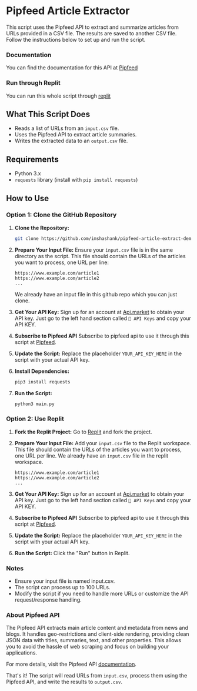# Pipfeed Article Extractor

This script uses the Pipfeed API to extract and summarize articles from URLs provided in a CSV file. The results are saved to another CSV file. Follow the instructions below to set up and run the script.

###  Documentation 
You can find the documentation for this API at [Pipfeed](https://docs.api.market/api-product-docs/magicapi/pipfeeds-extract-api-developer-documentation)

### Run through Replit
You can run this whole script through [replit](https://replit.com/@hello737/Pipfeed-article-extract#pipfeed-article-extract-demo/main.py)

## What This Script Does

- Reads a list of URLs from an `input.csv` file.
- Uses the Pipfeed API to extract article summaries.
- Writes the extracted data to an `output.csv` file.

## Requirements

- Python 3.x
- `requests` library (install with `pip install requests`)

## How to Use

### Option 1: Clone the GitHub Repository

1. **Clone the Repository:**
   ```bash
   git clone https://github.com/imshashank/pipfeed-article-extract-demo.git
   ```

2. **Prepare Your Input File:**
   Ensure your `input.csv` file is in the same directory as the script. This file should contain the URLs of the articles you want to process, one URL per line:
   ```csv
   https://www.example.com/article1
   https://www.example.com/article2
   ...
   ```
   We already have an input file in this github repo which you can just clone. 


3. **Get Your API Key:**
   Sign up for an account at [Api.market](https://api.market/) to obtain your API key.
   Just go to the left hand section called `🔑 API Keys` and copy your API KEY.



4. **Subscribe to Pipfeed API**
   Subscribe to pipfeed api to use it through this script at [Pipfeed](https://api.market/store/pipfeed/parse).



5. **Update the Script:**
   Replace the placeholder `YOUR_API_KEY_HERE` in the script with your actual API key.


6. **Install Dependencies:**
   ```bash
   pip3 install requests
   ```

7. **Run the Script:**
   ```bash
   python3 main.py
   ```

### Option 2: Use Replit

1. **Fork the Replit Project:**
   Go to [Replit](https://replit.com/@hello737/Pipfeed-article-extract#pipfeed-article-extract-demo/main.py) and fork the project.

2. **Prepare Your Input File:**
   Add your `input.csv` file to the Replit workspace. This file should contain the URLs of the articles you want to process, one URL per line. We already have an `input.csv` file in the replit workspace.
   ```csv
   https://www.example.com/article1
   https://www.example.com/article2
   ...
   ```

3. **Get Your API Key:**
   Sign up for an account at [Api.market](https://api.market/) to obtain your API key.
   Just go to the left hand section called `🔑 API Keys` and copy your API KEY.


4. **Subscribe to Pipfeed API**
   Subscribe to pipfeed api to use it through this script at [Pipfeed](https://api.market/store/pipfeed/parse).


4. **Update the Script:**
   Replace the placeholder `YOUR_API_KEY_HERE` in the script with your actual API key.


5. **Run the Script:**
   Click the "Run" button in Replit.



### Notes

- Ensure your input file is named input.csv.
- The script can process up to 100 URLs.
- Modify the script if you need to handle more URLs or customize the API request/response handling.

### About Pipfeed API

The Pipfeed API extracts main article content and metadata from news and blogs. It handles geo-restrictions and client-side rendering, providing clean JSON data with titles, summaries, text, and other properties. This allows you to avoid the hassle of web scraping and focus on building your applications.

For more details, visit the Pipfeed API [documentation](https://docs.api.market/api-product-docs/magicapi/pipfeeds-extract-api-developer-documentation).



That's it! The script will read URLs from `input.csv`, process them using the Pipfeed API, and write the results to `output.csv`.
